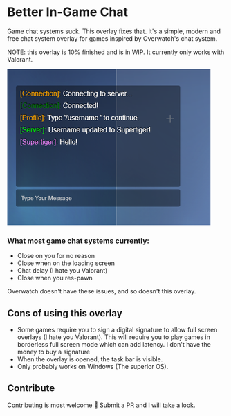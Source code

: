 # Better In-Game Chat
Game chat systems suck. This overlay fixes that. It's a simple, modern and free chat system overlay for games inspired by Overwatch's chat system.

NOTE: this overlay is 10% finished and is in WIP. It currently only works with Valorant.

![Example](/preview.png)



### What most game chat systems currently:   
- Close on you for no reason   
- Close when on the loading screen   
- Chat delay (I hate you Valorant)   
- Close when you res-pawn

Overwatch doesn't have these issues, and so doesn't this overlay.

## Cons of using this overlay
- Some games require you to sign a digital signature to allow full screen overlays (I hate you Valorant). This will require you to play games in borderless full screen mode which can add latency. I don't have the money to buy a signature   
- When the overlay is opened, the task bar is visible.   
- Only probably works on Windows (The superior OS).   

## Contribute
Contributing is most welcome 💖 Submit a PR and I will take a look.